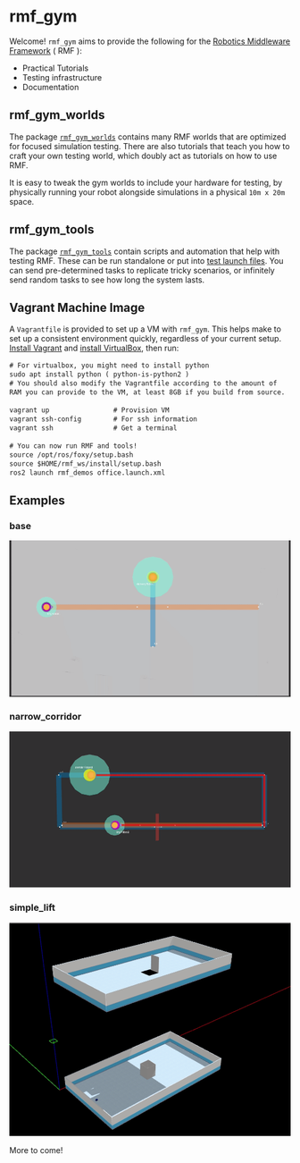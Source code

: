 # rmf_gym

Welcome! `rmf_gym` aims to provide the following for the [Robotics Middleware Framework](https://github.com/open-rmf/rmf_demos) ( RMF ):
* Practical Tutorials
* Testing infrastructure 
* Documentation

## rmf_gym_worlds
The package [`rmf_gym_worlds`](/rmf_gym_worlds) contains many RMF worlds that are optimized for focused simulation testing. There are also tutorials that teach you how to craft your own testing world, which doubly act as tutorials on how to use RMF. 

It is easy to tweak the gym worlds to include your hardware for testing, by physically running your robot alongside simulations in a physical `10m x 20m` space.

## rmf_gym_tools
The package [`rmf_gym_tools`](/rmf_gym_tools) contain scripts and automation that help with testing RMF. These can be run standalone or put into [test launch files](/rmf_gym_worlds/launch/tests/base). You can send pre-determined tasks to replicate tricky scenarios, or infinitely send random tasks to see how long the system lasts.

## Vagrant Machine Image
A `Vagrantfile` is provided to set up a VM with `rmf_gym`. This helps make to set up a consistent environment quickly, regardless of your current setup. [Install Vagrant](https://www.vagrantup.com/docs/installation) and [install VirtualBox](https://www.virtualbox.org/wiki/Linux_Downloads), then run:
```
# For virtualbox, you might need to install python
sudo apt install python ( python-is-python2 )
# You should also modify the Vagrantfile according to the amount of RAM you can provide to the VM, at least 8GB if you build from source.

vagrant up                # Provision VM
vagrant ssh-config        # For ssh information
vagrant ssh               # Get a terminal

# You can now run RMF and tools!
source /opt/ros/foxy/setup.bash
source $HOME/rmf_ws/install/setup.bash
ros2 launch rmf_demos office.launch.xml
```

## Examples

### base
![base.gif](/docs/base.gif)

### narrow_corridor
![narrow_corridor.gif](/docs/narrow_corridor.gif)

### simple_lift
![simple_lift.gif](/docs/simple_lift.gif)

More to come!
